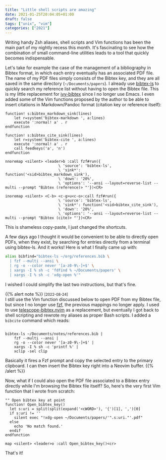 ```yaml
---
title: "Little shell scripts are amazing"
date: 2021-01-25T20:04:05+01:00
draft: false
tags: ["unix", "vim"]
categories: ["2021"]
---
```


Writing handy Zsh aliases, shell scripts and Vim functions has been the main part of my nightly recess this month. It's fascinating to see how the combination of small command-line utilities leads to a tool that quickly becomes indispensable.

Let's take for example the case of the management of a bibliography in Bibtex format, in which each entry eventually has an associated PDF file. The name of my PDF files simply consists of the Bibtex key, and they are all saved in the same directory (`~/Documents/papers`). I already use [bibtex-ls](https://github.com/msprev/fzf-bibtex) to quickly search my reference list without having to open the Bibtex file. This is my little replacement for [ivy-bibtex](https://github.com/tmalsburg/helm-bibtex) since I no longer use Emacs. I even added some of the Vim functions proposed by the author to be able to insert citations in Markdown/Pandoc format (citation key or reference itself):

```vim
function! s:bibtex_markdown_sink(lines)
    let r=system('bibtex-markdown ', a:lines)
    execute ':normal! a' . r
endfunction

function! s:bibtex_cite_sink(lines)
    let r=system('bibtex-cite ', a:lines)
    execute ':normal! a' . r
    call feedkeys('a', 'n')
endfunction

nnoremap <silent> <leader>b :call fzf#run({
                        \ 'source': 'bibtex-ls',
                        \ 'sink*': function('<sid>bibtex_markdown_sink'),
                        \ 'down': '20%',
                        \ 'options': '--ansi --layout=reverse-list --multi --prompt "Bibtex (reference)> "'})<CR>

inoremap <silent> <C-b> <c-g>u<c-o>:call fzf#run({
                        \ 'source': 'bibtex-ls',
                        \ 'sink*': function('<sid>bibtex_cite_sink'),
                        \ 'down': '20%',
                        \ 'options': '--ansi --layout=reverse-list --multi --prompt "Bibtex (cite)> "'})<CR>
```

This is shameless copy-paste, I just changed the shortcuts.

A few days ago I thought it would be convenient to be able to directly open PDFs, when they exist, by searching for entries directly from a terminal using bibtex-ls. And it works! Here is what I finally came up with:

```bash
alias bibfind="bibtex-ls ~/org/references.bib \
  | fzf --multi --ansi \
  | rg -o --color never '[a-z0-9\-]+$' \
  | xargs -I % sh -c 'fdfind % ~/Documents/papers' \
  | xargs -I % sh -c 'xdg-open %'"
```

I wished I could simplify the last two instructions, but that's fine.

{{% alert note %}}
<small>[2022-08-24]</small><br>
I still use the Vim function discussed below to open PDF from my Bibtex file, but since I no longer use [fzf](https://github.com/junegunn/fzf.vim), the previous mappings no longer apply. I used to use [telescope-bibtex.nvim](https://github.com/nvim-telescope/telescope-bibtex.nvim) as a replacement, but eventually I got back to shell scripting and rewrote my aliases as proper Bash scripts. I added a <code>bibcite</code> command which reads:

<pre><code>
bibtex-ls ~/Documents/notes/references.bib |
	fzf --multi --ansi |
	rg -o --color never '[a-z0-9\-]+$' |
	xargs -I % sh -c 'printf %' |
	xclip -sel clip
</code></pre>

Basically it fires a Fzf prompt and copy the selected entry to the primary clipboard. I can then insert the Bibtex key right into a Neovim buffer.
{{% /alert %}}

Now, what if I could also open the PDF file associated to a Bibtex entry directly while I'm browsing the Bibtex file itself? So, here's the very first Vim function that I wrote from scratch:

```vim
"" Open bibtex key at point
function! Open_bibtex_key()
  let s:uri = split(split(expand('<cWORD>'), '{')[1], ',')[0]
  if s:uri != ''
    silent exec "!xdg-open ~/Documents/papers/'".s:uri."'.pdf"
  else
    echo 'No match found.'
  endif
endfunction

map <silent> <leader>o :call Open_bibtex_key()<cr>
```

That's it!
